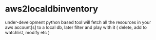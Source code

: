 # aws2localdbinventory
under-development python based tool will fetch all the resources in your aws account[s] to a local db, later filter and play with it ( delete, add to watchlist, modify etc )
